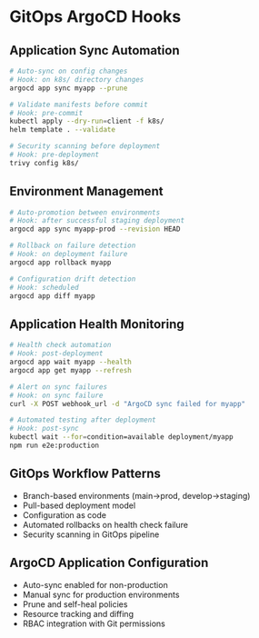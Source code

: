 # GitOps ArgoCD Hooks

## Application Sync Automation
```bash
# Auto-sync on config changes
# Hook: on k8s/ directory changes
argocd app sync myapp --prune

# Validate manifests before commit
# Hook: pre-commit
kubectl apply --dry-run=client -f k8s/
helm template . --validate

# Security scanning before deployment
# Hook: pre-deployment
trivy config k8s/
```

## Environment Management
```bash
# Auto-promotion between environments
# Hook: after successful staging deployment
argocd app sync myapp-prod --revision HEAD

# Rollback on failure detection
# Hook: on deployment failure
argocd app rollback myapp

# Configuration drift detection
# Hook: scheduled
argocd app diff myapp
```

## Application Health Monitoring
```bash
# Health check automation
# Hook: post-deployment
argocd app wait myapp --health
argocd app get myapp --refresh

# Alert on sync failures
# Hook: on sync failure
curl -X POST webhook_url -d "ArgoCD sync failed for myapp"

# Automated testing after deployment
# Hook: post-sync
kubectl wait --for=condition=available deployment/myapp
npm run e2e:production
```

## GitOps Workflow Patterns
- Branch-based environments (main→prod, develop→staging)
- Pull-based deployment model
- Configuration as code
- Automated rollbacks on health check failure
- Security scanning in GitOps pipeline

## ArgoCD Application Configuration
- Auto-sync enabled for non-production
- Manual sync for production environments
- Prune and self-heal policies
- Resource tracking and diffing
- RBAC integration with Git permissions